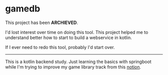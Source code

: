 # gamedb
This project has been **ARCHIEVED**. 

I'd lost interest over time on doing this tool. This project helped me to understand better how to start to build a webservice in kotlin.

If I ever need to redo this tool, probably I'd start over.

---

This is a kotlin backend study. Just learning the basics with springboot while I'm trying to improve my game library track from this [notion](https://fourtwenty.notion.site/_games-e5f4eed9e07542b89410111718163609).
